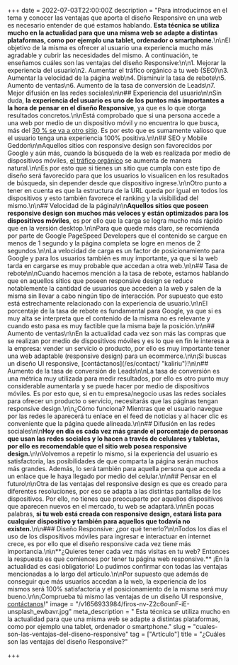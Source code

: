 +++
date = 2022-07-03T22:00:00Z
description = "Para introducirnos en el tema y conocer las ventajas que aporta el diseño Responsive en una web es necesario entender de qué estamos hablando. **Esta técnica se utiliza mucho en la actualidad para que una misma web se adapte a distintas plataformas, como por ejemplo una tablet, ordenador o smartphone.**\n\nEl objetivo de la misma es ofrecer al usuario una experiencia mucho más agradable y cubrir las necesidades del mismo. A continuación, te enseñamos cuáles son las ventajas del diseño Responsive:\n\n1. Mejorar la experiencia del usuario\n2. Aumentar el tráfico orgánico a tu web (SEO)\n3. Aumentar la velocidad de la página web\n4. Disminuir la tasa de rebote\n5. Aumento de ventas\n6. Aumento de la tasa de conversión de Leads\n7. Mejor difusión en las redes sociales\n\n## Experiencia del usuario\n\nSin duda, **la experiencia del usuario es uno de los puntos más importantes a la hora de pensar en el diseño Responsive**, ya que es lo que otorga resultados concretos.\n\nEstá comprobado que si una persona accede a una web por medio de un dispositivo móvil y no encuentra lo que busca, más del [30 % se va a otro sitio](https://www.encora.com/es/blog/the-impact-of-mobile-optimization). Es por esto que es sumamente valioso que el usuario tenga una experiencia 100% positiva.\n\n## SEO y Mobile Geddon\n\nAquellos sitios con responsive design son favorecidos por Google y aún más, cuando la búsqueda de la web es realizada por medio de dispositivos móviles, [el tráfico orgánico](https://www.sage.com/es-es/blog/diccionario-empresarial/trafico-organico/#:\\~:text=Se%20entiende%20por%20tr%C3%A1fico%20org%C3%A1nico,probabilidad%20de%20generar%20una%20venta.) se aumenta de manera natural.\n\nEs por esto que si tienes un sitio que cumpla con este tipo de diseño será favorecido para que los usuarios lo visualicen en los resultados de búsqueda, sin depender desde que dispositivo ingrese.\n\nOtro punto a tener en cuenta es que la estructura de la URL queda por igual en todos los dispositivos y esto también favorece el ranking y la visibilidad del mismo.\n\n## Velocidad de la página\n\n**Aquellos sitios que poseen responsive design son muchos más veloces y están optimizados para los dispositivos móviles**, es por ello que la carga se logra mucho más rápido que en la versión desktop.\n\nPara que quede más claro, se recomienda por parte de Google PageSpeed Developers que el contenido se cargue en menos de 1 segundo y la página completa se logre en menos de 2 segundos.\n\nLa velocidad de carga es un factor de posicionamiento para Google y para los usuarios también es muy importante, ya que si la web tarda en cargarse es muy probable que accedan a otra web.\n\n## Tasa de rebote\n\nCuando hacemos mención a la tasa de rebote, estamos hablando que en aquellos sitios que poseen responsive design se reduce notablemente la cantidad de usuarios que acceden a la web y salen de la misma sin llevar a cabo ningún tipo de interacción. Por supuesto que esto está estrechamente relacionado con la experiencia de usuario.\n\nEl porcentaje de la tasa de rebote es fundamental para Google, ya que si es muy alta se interpreta que el contenido de la misma no es relevante y cuando esto pasa es muy factible que la misma baje la posición.\n\n## Aumento de ventas\n\nEn la actualidad cada vez son más las compras que se realizan por medio de dispositivos móviles y es lo que en fin le interesa a la empresa: vender un servicio o producto, por ello es muy importante tener una web adaptable (responsive design) para un ecommerce.\n\n¡Si buscas un diseño UI responsive, [contáctanos](/es/contact/ \"kaliriu\")!\n\n## Aumento de la tasa de conversión de Leads\n\nLa tasa de conversión es una métrica muy utilizada para medir resultados, por ello es otro punto muy considerable aumentarla y se puede hacer por medio de dispositivos móviles. Es por esto que, si en tu empresa/negocio usas las redes sociales para ofrecer un producto o servicio, necesitarás que las páginas tengan responsive design.\n\n¿Cómo funciona? Mientras que el usuario navegue por las redes le aparecerá tu enlace en el feed de noticias y al hacer clic es conveniente que la página quede alineada.\n\n## Difusión en las redes sociales\n\n**Hoy en día es cada vez más grande el porcentaje de personas que usan las redes sociales y lo hacen a través de celulares y tabletas, por ello es recomendable que el sitio web posea responsive design.**\n\nVolvemos a repetir lo mismo, si la experiencia del usuario es satisfactoria, las posibilidades de que comparta la página serán muchos más grandes. Además, lo será también para aquella persona que acceda a un enlace que le haya llegado por medio del celular.\n\n## Pensar en el futuro\n\nOtra de las ventajas del responsive design es que es creado para diferentes resoluciones, por eso se adapta a las distintas pantallas de los dispositivos. Por ello, no tienes que preocuparte por aquellos dispositivos que aparecen nuevos en el mercado, tu web se adaptará.\n\nEn pocas palabras, **si tu web está creada con responsive design, estará lista para cualquier dispositivo y también para aquellos que todavía no existen.**\n\n### Diseño Responsive: ¿por qué tenerlo?\n\nTodos los días el uso de los dispositivos móviles para ingresar e interactuar en internet crece, es por ello que el diseño responsive cada vez tiene más importancia.\n\n**¿Quieres tener cada vez más visitas en tu web? Entonces la respuesta es que comiences por tener tu página web responsive.** ¡En la actualidad es casi obligatorio! Lo pudimos confirmar con todas las ventajas mencionadas a lo largo del artículo.\n\nPor supuesto que además de conseguir que más usuarios accedan a la web, la experiencia de los mismos será 100% satisfactoria y el posicionamiento de la misma será muy bueno.\n\n¡Comprueba tú mismo las ventajas de un diseño UI responsive, [contáctanos](/es/contact)!"
image = "/v1656933984/firos-nv-Z2c6ounF-iE-unsplash_ewbavr.jpg"
meta_description = " Esta técnica se utiliza mucho en la actualidad para que una misma web se adapte a distintas plataformas, como por ejemplo una tablet, ordenador o smartphone."
slug = "cuales-son-las-ventajas-del-diseno-responsive"
tag = ["Artículo"]
title = "¿Cuáles son las ventajas del diseño Responsive?"

+++
